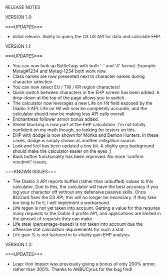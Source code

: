 RELEASE NOTES

VERSION 1.0:

===UPDATES===

- Initial release. Ability to query the D3 US API for data and calculate EHP.

VERSION 1.1:

===UPDATES===

- You can now look up BattleTags with both '-' and '#' format. Example: Mytag#1234 and Mytag-1234 both work now.
- Class names are now presented next to character names during character selection.
- You can now select EU / TW / KR region characters!
- Quick switch between characters in the EHP screen has been added. A drop-down at the top of the page allows you to switch.
- The calculator now leverages a new Life on Hit field exposed by the Diablo 3 API. Life on Hit will now be completely accurate, and the calculator should now be making less API calls overall.
- Enchantress follower armor bonus added.
- Shield blocking is now part of the EHP calculation. I'm not totally confident on my math though, so looking for testers on this.
- EHP with dodge is now shown for Monks and Demon Hunters. In these cases, dodge is simply shown as another mitigation source.
- Look and feel has been updated a tiny bit. A slighly grey background should make the calculator easier on the eyes ;)
- Back button functionality has been improved. No more 'confirm resubmit' issues.

===KNOWN ISSUES===

- The Diablo 3 API reports buffed (rather than unbuffed) values to this calculator. Due to this, the calculator will have the best accuracy if you log your character off without any defensive passive skills. Once Blizzard fixes the D3 API, this will no longer be necessary. If they take too long to fix it, I will implement a workaround.
- Life regen is not yet taken into account. Getting a value for this requires many requests to the Diablo 3 profile API, and applications are limited in the amount of requests they can make.
- Life steal (percentage-based) is not taken into account due the offensive stat calculation requirements for such a stat.
- Life gain % is not factored in to vitality gain EHP analysis.

VERSION 1.2:

===UPDATES===

- Leap: Iron Impact was previously giving a bonus of only 200% armor, rather than 300%. Thanks to ANBUCyrus for the bug find!
